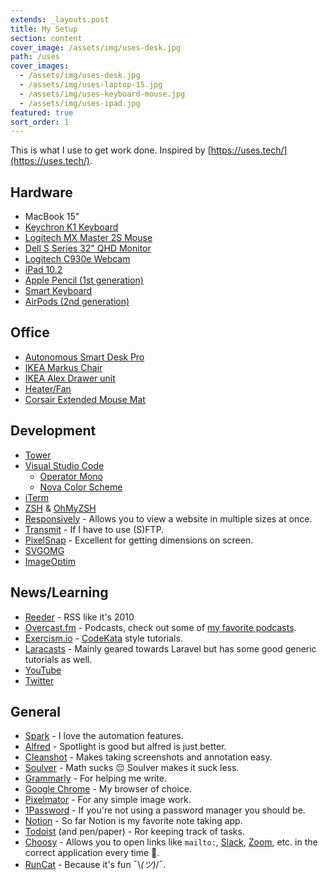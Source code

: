 ```yaml
---
extends: _layouts.post
title: My Setup
section: content
cover_image: /assets/img/uses-desk.jpg
path: /uses
cover_images:
  - /assets/img/uses-desk.jpg
  - /assets/img/uses-laptop-15.jpg
  - /assets/img/uses-keyboard-mouse.jpg
  - /assets/img/uses-ipad.jpg
featured: true
sort_order: 1
---
```


This is what I use to get work done. Inspired by [https://uses.tech/](https://uses.tech/).

## Hardware

- MacBook 15"
- [Keychron K1 Keyboard](https://www.keychron.com/products/keychron-k1-wireless-mechanical-keyboard?variant=31253556625497)
- [Logitech MX Master 2S Mouse](https://www.amazon.com/Logitech-Master-Wireless-Mouse-Rechargeable/dp/B071YZJ1G1)
- [Dell S Series 32" QHD Monitor](https://www.amazon.com/gp/product/B07JVQ8M3Q)
- [Logitech C930e Webcam](https://www.amazon.com/gp/product/B00CRJWW2G/)
- [iPad 10.2](https://www.apple.com/ipad-10.2/)
- [Apple Pencil (1st generation)](https://www.apple.com/apple-pencil/)
- [Smart Keyboard](https://www.apple.com/ipad-keyboards/)
- [AirPods (2nd generation)](https://www.apple.com/airpods-2nd-generation/)

## Office

- [Autonomous Smart Desk Pro](https://www.autonomous.ai/standing-desks/smartdesk-2-business)
- [IKEA Markus Chair](https://www.ikea.com/us/en/p/markus-office-chair-vissle-dark-gray-90289172/)
- [IKEA Alex Drawer unit](https://www.ikea.com/us/en/p/alex-drawer-unit-on-casters-blue-40410439/)
- [Heater/Fan](https://www.amazon.com/gp/product/B07FPCYJP9/)
- [Corsair Extended Mouse Mat](https://www.amazon.com/gp/product/B01798VS4C/)

## Development

- [Tower](https://www.git-tower.com)
- [Visual Studio Code](https://code.visualstudio.com/)
  - [Operator Mono](https://www.typography.com/fonts/operator/styles/operatormono)
  - [Nova Color Scheme](https://marketplace.visualstudio.com/items?itemName=rebornix.nova)
- [iTerm](https://www.iterm2.com/)
- [ZSH](https://github.com/ohmyzsh/ohmyzsh/wiki/Installing-ZSH) & [OhMyZSH](https://ohmyz.sh/)
- [Responsively](https://responsively.app/) - Allows you to view a website in multiple sizes at once.
- [Transmit](https://panic.com/transmit/) - If I have to use (S)FTP.
- [PixelSnap](https://getpixelsnap.com/) - Excellent for getting dimensions on screen.
- [SVGOMG](https://jakearchibald.github.io/svgomg/)
- [ImageOptim](https://imageoptim.com/mac)

## News/Learning

- [Reeder](https://reederapp.com/) - RSS like it's 2010
- [Overcast.fm](https://overcast.fm/) - Podcasts, check out some of [my favorite podcasts](/#podcasts).
- [Exercism.io](https://exercism.io/) - [CodeKata](http://codekata.com/) style tutorials.
- [Laracasts](https://laracasts.com/) - Mainly geared towards Laravel but has some good generic tutorials as well.
- [YouTube](https://www.youtube.com/)
- [Twitter](https://twitter.com/DHolloran)

## General

- [Spark](https://sparkmailapp.com/) - I love the automation features.
- [Alfred](https://www.alfredapp.com/) - Spotlight is good but alfred is just better.
- [Cleanshot](https://getcleanshot.com/) - Makes taking screenshots and annotation easy.
- [Soulver](https://soulver.app/) - Math sucks 😔 Soulver makes it suck less.
- [Grammarly](https://grammarly.com/) - For helping me write.
- [Google Chrome](https://www.google.com/chrome/) - My browser of choice.
- [Pixelmator](https://www.pixelmator.com/) - For any simple image work.
- [1Password](https://1password.com/) - If you're not using a password manager you should be.
- [Notion](https://www.notion.so/) - So far Notion is my favorite note taking app.
- [Todoist](https://todoist.com/) (and pen/paper) - Ror keeping track of tasks.
- [Choosy](https://www.choosyosx.com/) - Allows you to open links like `mailto:`, [Slack](https://slack.com/), [Zoom](https://zoom.us/), etc. in the correct application every time 🤯.
- [RunCat](https://apps.apple.com/us/app/runcat/id1429033973?mt=12) - Because it's fun ¯\\_(ツ)_/¯.
